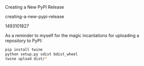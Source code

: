 Creating a New PyPI Release

creating-a-new-pypi-release

1493101827

As a reminder to myself for the magic incantations for uploading a repository
to PyPI:

```bash
pip install twine
python setup.py sdist bdist_wheel
twine upload dist/*
```
